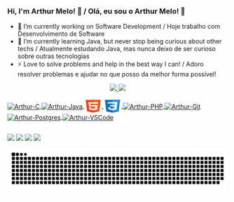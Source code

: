 ### Hi, I'm Arthur Melo! 👋 / Olá, eu sou o Arthur Melo! 👋

- 🔭 I’m currently working on Software Development / Hoje trabalho com Desenvolvimento de Software
- 🌱 I’m currently learning Java, but never stop being curious about other techs / Atualmente estudando Java, mas nunca deixo de ser curioso sobre outras tecnologias
- ⚡ Love to solve problems and help in the best way I can! / Adoro resolver problemas e ajudar no que posso da melhor forma possível!

<div align="center">
  <a href="https://github.com/meloarthur">
  <img height="140em" src="https://github-readme-stats.vercel.app/api?username=meloarthur&show_icons=true&theme=radical&include_all_commits=true&count_private=true"/>
  <img height="140em" src="https://github-readme-stats.vercel.app/api/top-langs/?username=meloarthur&layout=compact&langs_count=7&theme=radical"/>
</div>
  
<div style="display: inline_block"><br>
  <img align="center" alt="Arthur-C" height="30" width="40" src="https://cdn.jsdelivr.net/gh/devicons/devicon/icons/c/c-original.svg">
  <img align="center" alt="Arthur-Java" height="30" width="40" src="https://cdn.jsdelivr.net/gh/devicons/devicon/icons/java/java-original.svg">
  <img align="center" alt="Arthur-HTML" height="30" width="40" src="https://raw.githubusercontent.com/devicons/devicon/master/icons/html5/html5-original.svg">
  <img align="center" alt="Arthur-CSS" height="30" width="40" src="https://raw.githubusercontent.com/devicons/devicon/master/icons/css3/css3-original.svg">
  <img align="center" alt="Arthur-PHP" height="30" width="40"src="https://cdn.jsdelivr.net/gh/devicons/devicon/icons/php/php-original.svg">
  <img align="center" alt="Arthur-Git" height="30" width="40" src="https://cdn.jsdelivr.net/gh/devicons/devicon/icons/git/git-original.svg">
  <img align="center" alt="Arthur-Postgres" height="30" width="40" src="https://cdn.jsdelivr.net/gh/devicons/devicon/icons/postgresql/postgresql-original.svg">
  <img align="center" alt="Arthur-VSCode" height="30" width="40" src="https://cdn.jsdelivr.net/gh/devicons/devicon/icons/vscode/vscode-original.svg">
</div>
  
  ##
  
<div>
  <a href="https://www.instagram.com/_arthurmelo_" target="blank"><img src="https://img.shields.io/badge/-Instagram-%23E4405F?style=for-the-badge&logo=instagram&logoColor=white" target="blank"></a>
  <a href="https://discord.gg/z6DYHfGX" target="blank"><img src="https://img.shields.io/badge/Discord-7289DA?style=for-the-badge&logo=discord&logoColor=white" target="blank"></a> 
  <a href = "mailto:arthurcaceres@gmail.com"><img src="https://img.shields.io/badge/Gmail-D14836?style=for-the-badge&logo=gmail&logoColor=white" target="blank"></a>
  <a href="https://www.linkedin.com/in/arthur-caceres-melo/" target="blank"><img src="https://img.shields.io/badge/-LinkedIn-%230077B5?style=for-the-badge&logo=linkedin&logoColor=white" target="blank"></a> 

  ![Snake animation](https://github.com/meloarthur/meloarthur/blob/output/github-contribution-grid-snake.svg)
  
  </div>
